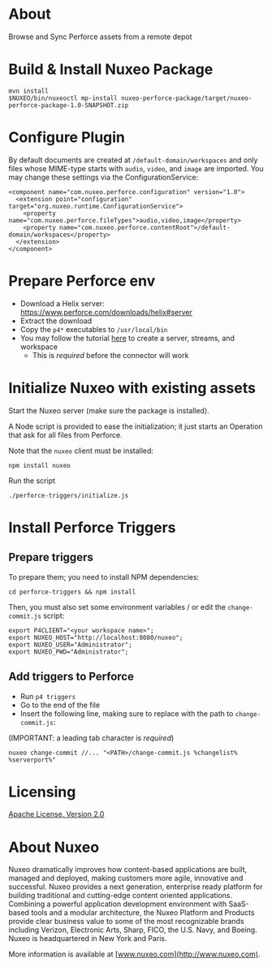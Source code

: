 # About
Browse and Sync Perforce assets from a remote depot

# Build & Install Nuxeo Package

```
mvn install
$NUXEO/bin/nuxeoctl mp-install nuxeo-perforce-package/target/nuxeo-perforce-package-1.0-SNAPSHOT.zip
```

# Configure Plugin

By default documents are created at `/default-domain/workspaces` and only files whose MIME-type starts with `audio`, `video`, and `image` are imported. You may change these settings via the ConfigurationService:

```
<component name="com.nuxeo.perforce.configuration" version="1.0">
  <extension point="configuration" target="org.nuxeo.runtime.ConfigurationService">
    <property name="com.nuxeo.perforce.fileTypes">audio,video,image</property>
    <property name="com.nuxeo.perforce.contentRoot">/default-domain/workspaces</property>
  </extension>
</component>
```

# Prepare Perforce env

* Download a Helix server: https://www.perforce.com/downloads/helix#server
* Extract the download
* Copy the `p4*` executables to `/usr/local/bin`
* You may follow the tutorial [here](https://www.perforce.com/perforce/doc.current/manuals/p4guide/chapter.tutorial.html) to create a server, streams, and workspace
  * This is *required* before the connector will work

# Initialize Nuxeo with existing assets

Start the Nuxeo server (make sure the package is installed).

A Node script is provided to ease the initialization; it just starts an Operation that ask for all files from Perforce.

Note that the `nuxeo` client must be installed:

```
npm install nuxeo
```

Run the script

```
./perforce-triggers/initialize.js
```

# Install Perforce Triggers

## Prepare triggers

To prepare them; you need to install NPM dependencies:
```
cd perforce-triggers && npm install
```

Then, you must also set some environment variables / or edit the `change-commit.js` script:
```
export P4CLIENT="<your workspace name>";
export NUXEO_HOST="http://localhost:8080/nuxeo";
export NUXEO_USER="Administrator";
export NUXEO_PWD="Administrator";
```

## Add triggers to Perforce

* Run `p4 triggers`
* Go to the end of the file
* Insert the following line, making sure to replace <PATH> with the path to `change-commit.js`:

(IMPORTANT: a leading tab character is *required*)

```
nuxeo change-commit //... "<PATH>/change-commit.js %changelist% %serverport%"
```
# Licensing

[Apache License, Version 2.0](http://www.apache.org/licenses/LICENSE-2.0)

# About Nuxeo

Nuxeo dramatically improves how content-based applications are built, managed and deployed, making customers more agile, innovative and successful. Nuxeo provides a next generation, enterprise ready platform for building traditional and cutting-edge content oriented applications. Combining a powerful application development environment with SaaS-based tools and a modular architecture, the Nuxeo Platform and Products provide clear business value to some of the most recognizable brands including Verizon, Electronic Arts, Sharp, FICO, the U.S. Navy, and Boeing. Nuxeo is headquartered in New York and Paris.

More information is available at [www.nuxeo.com](http://www.nuxeo.com).
